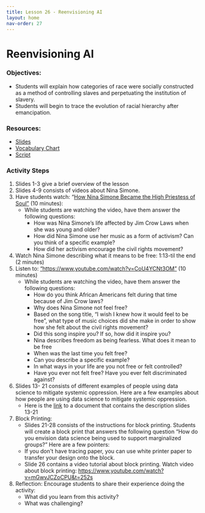 ```yaml
---
title: Lesson 26 - Reenvisioning AI
layout: home
nav-order: 27
---
```


# Reenvisioning AI

### Objectives:
- Students will explain how categories of race were socially constructed as a method of controlling slaves and perpetuating the institution of slavery. 
- Students will begin to trace the evolution of racial hierarchy after emancipation.

### Resources:
- <a href = "https://drive.google.com/file/d/1yY7NnDJW6PMGLZyMj-YouNtb1aEy8o8R/view?usp=drive_link">Slides</a>
- <a href = "https://drive.google.com/file/d/1byDyYRk0JDo_B5xHspEF92M6KDIpZeyi/view?usp=drive_link">Vocabulary Chart</a>
- <a href = "https://docs.google.com/document/d/1LOQ4VbSJbmjA2SMNSz5ZhE4DfK8YmhKdid_Q-QxG9-A/edit?usp=drive_link">Script</a>

### Activity Steps

1. Slides 1-3 give a brief overview of the lesson
2. Slides 4-9 consists of videos about Nina Simone. 
3. Have students watch: “<a href = "https://www.youtube.com/watch?v=Si5uW6cnyG4&authuser=0">How Nina Simone Became the  High Priestess of Soul”</a> (10 minutes): 
    - While students are watching the video, have them answer the following questions: 
        - How was Nina Simone’s life affected by Jim Crow Laws when she was young  and older? 
        - How did Nina Simone use her music as  a form of activism? Can you think of a  specific example? 
        - How did her activism encourage the civil rights movement?
4. Watch Nina Simone describing what it means to  be free: 1:13-til the end (2 minutes)	
5. Listen to: <a href = "https://www.youtube.com/watch?v=CoU4YCNt3OM">“https://www.youtube.com/watch?v=CoU4YCNt3OM”</a> (10 minutes)
    - While students are watching the video, have them answer the following questions: 
        - How do you think African Americans felt during that time because of Jim Crow laws? 
        - Why does Nina Simone not feel free? 
        - Based on the song title, “I wish I knew how it would feel to be free”, what type of music choices did she make in order to show how she felt about the civil rights movement? 
        - Did this song inspire you? If so, how did it inspire you? 
        - Nina describes freedom as being fearless. What does it mean to be free
        - When was the last time you felt free? 
        - Can you describe a specific example?
        - In what ways in your life are you not free or felt controlled? 
        - Have you ever not felt free? Have you ever felt discriminated against? 
6. Slides 13- 21 consists of different examples of people using data science to mitigate systemic oppression. Here are a few examples about how people are using data science to mitigate systemic oppression. 
    - Here is the <a href = "https://docs.google.com/document/d/1oOEhHM1X2luJaOWUgDZWht2iAAmdUMlhB2KyLkANe_I/edit?tab=t.0">link</a> to a document that contains the description slides 13-21 
7. Block Printing:
    - Slides 21-28 consists of the instructions for block printing. Students will create a block print that answers the following question “How do you envision data science being used to support marginalized groups?” Here are a few pointers: 
    - If you don't have tracing paper, you can use white printer paper to transfer your design onto the block. 
    - Slide 26 contains a video tutorial about block printing. Watch video about block printing: <a href = "https://www.youtube.com/watch?v=mGwvJCZoCPU&t=252s ">https://www.youtube.com/watch?v=mGwvJCZoCPU&t=252s</a> 
8. Reflection: Encourage students to share their experience doing the activity: 
    - What did you learn from this activity? 
    - What was challenging? 

